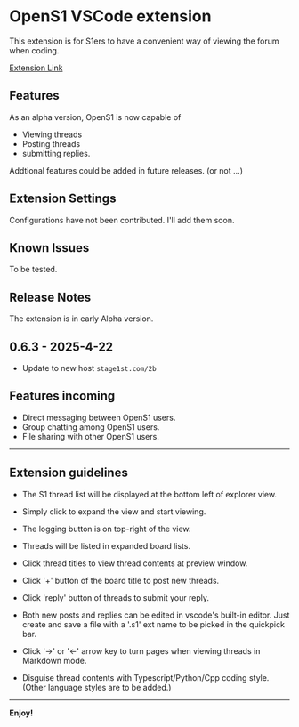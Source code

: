# OpenS1 VSCode extension
This extension is for S1ers to have a convenient way of viewing the forum when coding.

[Extension Link](https://marketplace.visualstudio.com/items?itemName=nessaj.opens1)

## Features

As an alpha version, OpenS1 is now capable of 
 - Viewing threads 
 - Posting threads 
 - submitting replies.

Addtional features could be added in future releases. (or not ...)

## Extension Settings

Configurations have not been contributed. I'll add them soon.

## Known Issues

To be tested.

## Release Notes

The extension is in early Alpha version.

## 0.6.3 - 2025-4-22

- Update to new host `stage1st.com/2b`

## Features incoming

- Direct messaging between OpenS1 users.
- Group chatting among OpenS1 users.
- File sharing with other OpenS1 users.

---

## Extension guidelines

 - The S1 thread list will be displayed at the bottom left of explorer view. 

 - Simply click to expand the view and start viewing.

 - The logging button is on top-right of the view.

 - Threads will be listed in expanded board lists.

 - Click thread titles to view thread contents at preview window.

 - Click '+' button of the board title to post new threads.

 - Click 'reply' button of threads to submit your reply.

 - Both new posts and replies can be edited in vscode's built-in editor. 
 Just create and save a file with a '.s1' ext name to be picked in the quickpick bar.

 - Click '->' or '<-' arrow key to turn pages when viewing threads in Markdown mode.

 - Disguise thread contents with Typescript/Python/Cpp coding style. (Other language styles are to be added.)
----

**Enjoy!**
